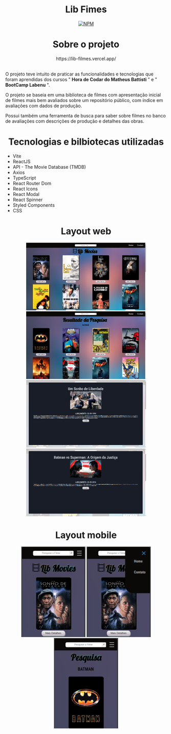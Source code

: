 <h1 align="center"> Lib Fimes </h1> 

<div align="center">
  
[![NPM](https://img.shields.io/npm/l/react)](https://github.com/pedrofdnn/LibFilmes/blob/main/LICENSE)  

</div>


<h1 align="center">Sobre o projeto</h1>

<div align="center">
https://lib-filmes.vercel.app/
</div>

<br>

O projeto teve intuito de praticar as funcionalidades e tecnologias que foram aprendidas dos cursos " __Hora de Codar do Matheus Battisti__ " e " **BootCamp Labenu** ".

O projeto se baseia em uma biblioteca de filmes com apresentação inicial de filmes mais bem avaliados sobre um repositório público, com índice em avaliações com dados de produção.

Possui também uma ferramenta de busca para saber sobre filmes no banco de avaliações com descrições de produção e detalhes das obras. 

<h1 align="center"> Tecnologias e bilbiotecas utilizadas </h1>

- Vite
- ReactJS
- API - The Movie Database (TMDB)
- Axios
- TypeScript
- React Router Dom
- React Icons
- React Modal
- React Spinner
- Styled Components
- CSS


<h1 align="center"> Layout web </h1>

<div align="center">  

  
![Web 1](https://github.com/pedrofdnn/Assents/blob/main/Projeto%20libFilmes/tela%20inicial_resized.png?raw=true) ![Web 2](https://github.com/pedrofdnn/Assents/blob/main/Projeto%20libFilmes/resultado%20de%20pesquisas_resized.png?raw=true)
![Web 3](https://github.com/pedrofdnn/Assents/blob/main/Projeto%20libFilmes/descricao_resized.png?raw=true)
![Web 4](https://github.com/pedrofdnn/Assents/blob/main/Projeto%20libFilmes/descricao%20de%20pesquisa_resized.png?raw=true)
</div>

<h1 align="center"> Layout mobile</h1>

<div align="center">  
  
![Mobile 1](https://github.com/pedrofdnn/Assents/blob/main/Projeto%20libFilmes/mobile1_resized.png?raw=true) ![Mobile 2](https://github.com/pedrofdnn/Assents/blob/main/Projeto%20libFilmes/mobile2_resized.png?raw=true)
![Mobile 3](https://github.com/pedrofdnn/Assents/blob/main/Projeto%20libFilmes/mobile3_resized.png?raw=true) 
</div>


